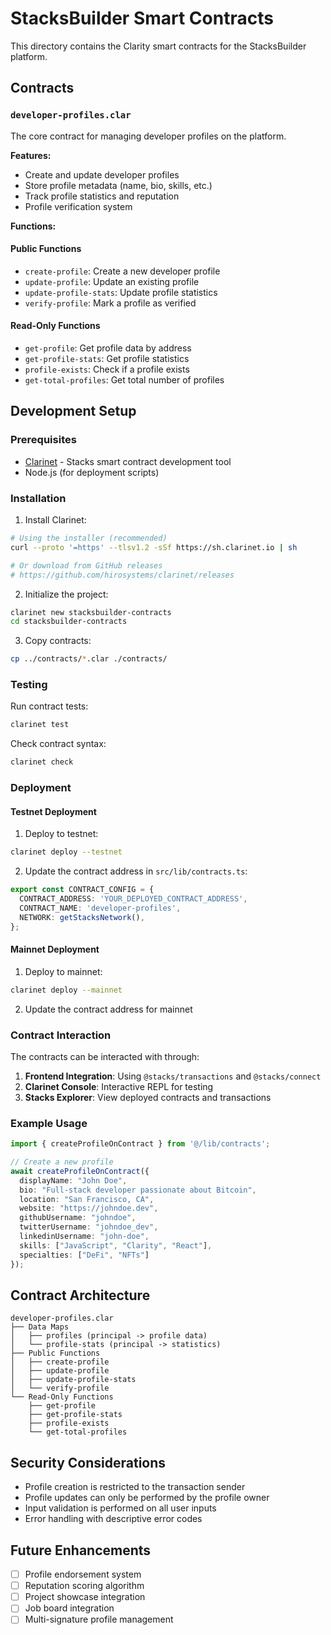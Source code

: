 # StacksBuilder Smart Contracts

This directory contains the Clarity smart contracts for the StacksBuilder platform.

## Contracts

### `developer-profiles.clar`

The core contract for managing developer profiles on the platform.

**Features:**
- Create and update developer profiles
- Store profile metadata (name, bio, skills, etc.)
- Track profile statistics and reputation
- Profile verification system

**Functions:**

#### Public Functions
- `create-profile`: Create a new developer profile
- `update-profile`: Update an existing profile
- `update-profile-stats`: Update profile statistics
- `verify-profile`: Mark a profile as verified

#### Read-Only Functions
- `get-profile`: Get profile data by address
- `get-profile-stats`: Get profile statistics
- `profile-exists`: Check if a profile exists
- `get-total-profiles`: Get total number of profiles

## Development Setup

### Prerequisites
- [Clarinet](https://github.com/hirosystems/clarinet) - Stacks smart contract development tool
- Node.js (for deployment scripts)

### Installation

1. Install Clarinet:
```bash
# Using the installer (recommended)
curl --proto '=https' --tlsv1.2 -sSf https://sh.clarinet.io | sh

# Or download from GitHub releases
# https://github.com/hirosystems/clarinet/releases
```

2. Initialize the project:
```bash
clarinet new stacksbuilder-contracts
cd stacksbuilder-contracts
```

3. Copy contracts:
```bash
cp ../contracts/*.clar ./contracts/
```

### Testing

Run contract tests:
```bash
clarinet test
```

Check contract syntax:
```bash
clarinet check
```

### Deployment

#### Testnet Deployment

1. Deploy to testnet:
```bash
clarinet deploy --testnet
```

2. Update the contract address in `src/lib/contracts.ts`:
```typescript
export const CONTRACT_CONFIG = {
  CONTRACT_ADDRESS: 'YOUR_DEPLOYED_CONTRACT_ADDRESS',
  CONTRACT_NAME: 'developer-profiles',
  NETWORK: getStacksNetwork(),
};
```

#### Mainnet Deployment

1. Deploy to mainnet:
```bash
clarinet deploy --mainnet
```

2. Update the contract address for mainnet

### Contract Interaction

The contracts can be interacted with through:

1. **Frontend Integration**: Using `@stacks/transactions` and `@stacks/connect`
2. **Clarinet Console**: Interactive REPL for testing
3. **Stacks Explorer**: View deployed contracts and transactions

### Example Usage

```typescript
import { createProfileOnContract } from '@/lib/contracts';

// Create a new profile
await createProfileOnContract({
  displayName: "John Doe",
  bio: "Full-stack developer passionate about Bitcoin",
  location: "San Francisco, CA",
  website: "https://johndoe.dev",
  githubUsername: "johndoe",
  twitterUsername: "johndoe_dev",
  linkedinUsername: "john-doe",
  skills: ["JavaScript", "Clarity", "React"],
  specialties: ["DeFi", "NFTs"]
});
```

## Contract Architecture

```
developer-profiles.clar
├── Data Maps
│   ├── profiles (principal -> profile data)
│   └── profile-stats (principal -> statistics)
├── Public Functions
│   ├── create-profile
│   ├── update-profile
│   ├── update-profile-stats
│   └── verify-profile
└── Read-Only Functions
    ├── get-profile
    ├── get-profile-stats
    ├── profile-exists
    └── get-total-profiles
```

## Security Considerations

- Profile creation is restricted to the transaction sender
- Profile updates can only be performed by the profile owner
- Input validation is performed on all user inputs
- Error handling with descriptive error codes

## Future Enhancements

- [ ] Profile endorsement system
- [ ] Reputation scoring algorithm
- [ ] Project showcase integration
- [ ] Job board integration
- [ ] Multi-signature profile management
